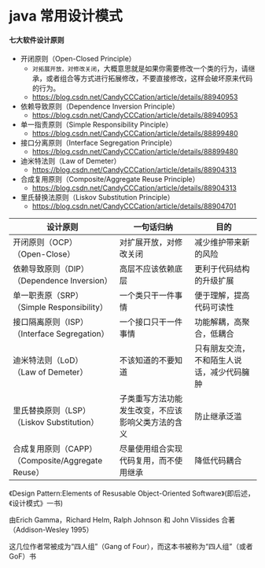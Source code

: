 # java 常用设计模式



#### 七大软件设计原则

* 开闭原则（Open-Closed Principle）
  * `对拓展开放，对修改关闭`，大概意思就是如果你需要修改一个类的行为，请继承，或者组合等方式进行拓展修改，不要直接修改，这样会破坏原来代码的行为。
  * https://blog.csdn.net/CandyCCCation/article/details/88940953
* 依赖导致原则（Dependence Inversion Principle）
  * https://blog.csdn.net/CandyCCCation/article/details/88940953
* 单一指责原则（Simple Responsibility Pinciple）
  * https://blog.csdn.net/CandyCCCation/article/details/88899480
* 接口分离原则（Interface Segregation Principle）
  * https://blog.csdn.net/CandyCCCation/article/details/88899480
* 迪米特法则（Law of Demeter）
  * https://blog.csdn.net/CandyCCCation/article/details/88904313
* 合成复用原则（Composite/Aggregate Reuse Principle）
  * https://blog.csdn.net/CandyCCCation/article/details/88904313
* 里氏替换法原则（Liskov Substitution Principle）
  * https://blog.csdn.net/CandyCCCation/article/details/88904701

| 设计原则                                                | 一句话归纳                                         | 目的                                       |
| ------------------------------------------------------- | -------------------------------------------------- | ------------------------------------------ |
| 开闭原则（OCP）<br />（Open-Close）                     | 对扩展开放，对修改关闭                             | 减少维护带来新的风险                       |
| 依赖导致原则（DIP）<br />（Dependence Inversion）       | 高层不应该依赖底层                                 | 更利于代码结构的升级扩展                   |
| 单一职责原（SRP）<br />（Simple Responsibility）        | 一个类只干一件事情                                 | 便于理解，提高代码可读性                   |
| 接口隔离原则（ISP）<br />（Interface Segregation）      | 一个接口只干一件事情                               | 功能解耦，高聚合，低耦合                   |
| 迪米特法则（LoD）<br />（Law of Demeter）               | 不该知道的不要知道                                 | 只有朋友交流，不和陌生人说话，减少代码臃肿 |
| 里氏替换原则（LSP）<br />（Liskov Substitution）        | 子类重写方法功能发生改变，不应该影响父类方法的含义 | 防止继承泛滥                               |
| 合成复用原则（CAPP）<br />（Composite/Aggregate Reuse） | 尽量使用组合实现代码复用，而不使用继承             | 降低代码耦合                               |

《Design Pattern:Elements of Resusable Object-Oriented Software》(即后述，《设计模式》一书)

由Erich Gamma，Richard Helm, Ralph Johnson 和 John Vlissides 合著（Addison-Wesley 1995）

这几位作者常被成为“四人组”（Gang of Four），而这本书被称为“四人组”（或者GoF）书